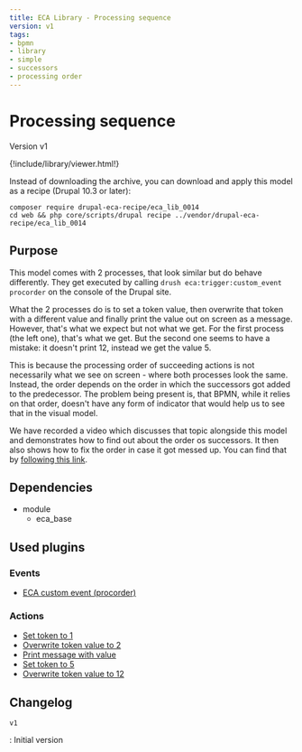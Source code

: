 ```yaml
---
title: ECA Library - Processing sequence
version: v1
tags:
- bpmn
- library
- simple
- successors
- processing order
---
```

# Processing sequence

Version v1

<script>url='bpmn_io-eca_lib_0014.xml';archive='bpmn_io-eca_lib_0014.tar.gz'</script>
{!include/library/viewer.html!}

Instead of downloading the archive, you can download and apply this model as a recipe (Drupal 10.3 or later):

```shell
composer require drupal-eca-recipe/eca_lib_0014
cd web && php core/scripts/drupal recipe ../vendor/drupal-eca-recipe/eca_lib_0014
```

## Purpose

This model comes with 2 processes, that look similar but do behave differently. They get executed by calling `drush eca:trigger:custom_event procorder` on the console of the Drupal site.

What the 2 processes do is to set a token value, then overwrite that token with a different value and finally print the value out on screen as a message. However, that&#039;s what we expect but not what we get. For the first process (the left one), that&#039;s what we get. But the second one seems to have a mistake: it doesn&#039;t print 12, instead we get the value 5.

This is because the processing order of succeeding actions is not necessarily what we see on screen - where both processes look the same. Instead, the order depends on the order in which the successors got added to the predecessor. The problem being present is, that BPMN, while it relies on that order, doesn&#039;t have any form of indicator that would help us to see that in the visual model.

We have recorded a video which discusses that topic alongside this model and demonstrates how to find out about the order os successors. It then also shows how to fix the order in case it got messed up. You can find that by [following this link](https://tube.tchncs.de/w/a92s9649VVKuMdoXZHbLDq?start=12m45s).

## Dependencies

- module
    - eca_base

## Used plugins

### Events

- [ECA custom event (procorder)](/plugins/eca/base/events/eca_base_eca_custom.md)

### Actions

- [Set token to 1](/plugins/eca/base/actions/eca_token_set_value.md)
- [Overwrite token value to 2](/plugins/eca/base/actions/eca_token_set_value.md)
- [Print message with value](/plugins/core/actions/action_message_action.md)
- [Set token to 5](/plugins/eca/base/actions/eca_token_set_value.md)
- [Overwrite token value to 12](/plugins/eca/base/actions/eca_token_set_value.md)

## Changelog

`v1`

:   Initial version
